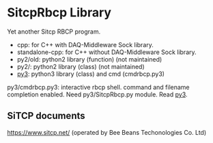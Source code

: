 # SitcpRbcp Library

Yet another Sitcp RBCP program.

- cpp: for C++ with DAQ-Middleware Sock library.
- standalone-cpp: for C++ without DAQ-Middleware Sock library.
- py2/old: python2 library (function) (not maintained)
- py2/: python2 library (class) (not maintained)
- [py3](py3): python3 library (class) and cmd (cmdrbcp.py3)

py3/cmdrbcp.py3: interactive rbcp shell.  command and filename
completion enabled. Need py3/SitcpRbcp.py module.
Read [py3](py3).

## SiTCP documents

https://www.sitcp.net/ (operated by Bee Beans Techonologies Co. Ltd)
